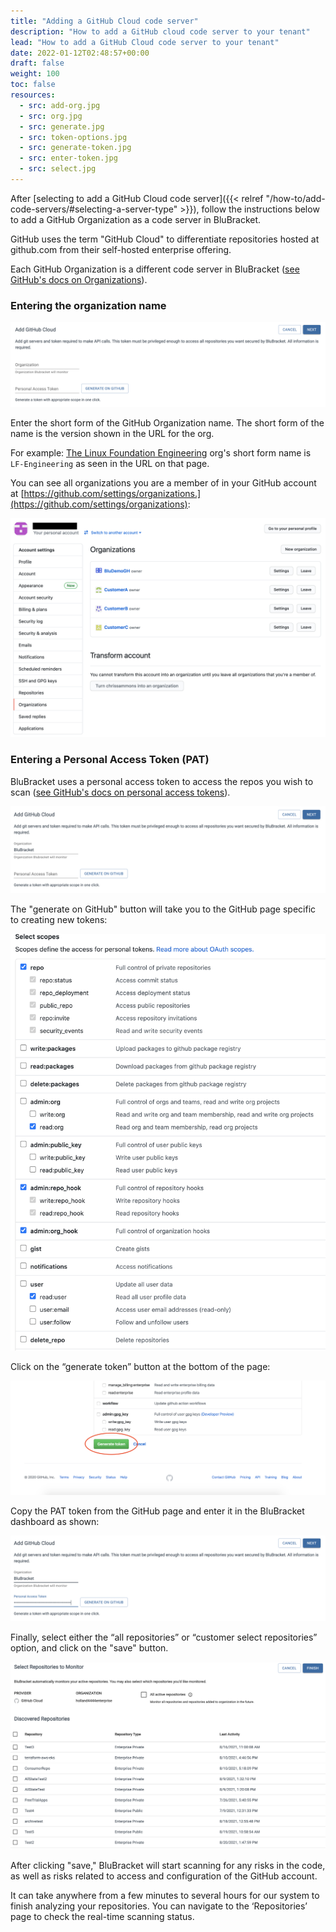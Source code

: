 ```yaml
---
title: "Adding a GitHub Cloud code server"
description: "How to add a GitHub cloud code server to your tenant"
lead: "How to add a GitHub Cloud code server to your tenant"
date: 2022-01-12T02:48:57+00:00
draft: false
weight: 100
toc: false
resources:
  - src: add-org.jpg
  - src: org.jpg
  - src: generate.jpg
  - src: token-options.jpg
  - src: generate-token.jpg
  - src: enter-token.jpg
  - src: select.jpg
---
```


After [selecting to add a GitHub Cloud code server]({{< relref "/how-to/add-code-servers/#selecting-a-server-type" >}}), follow the instructions below to add a GitHub Organization as a code server in BluBracket.

GitHub uses the term "GitHub Cloud" to differentiate repositories hosted at github.com from their self-hosted enterprise offering.

Each GitHub Organization is a different code server in BluBracket ([see GitHub's docs on Organizations](https://docs.github.com/en/organizations/collaborating-with-groups-in-organizations/about-organizations)).

### Entering the organization name

![Add token Screenshot](add-org.jpg)

Enter the short form of the GitHub Organization name. The short form of the name is the version shown in the URL for the org.

For example: [The Linux Foundation Engineering](https://github.com/LF-Engineering) org's short form name is `LF-Engineering` as seen in the URL on that page.

You can see all organizations you are a member of in your GitHub account at [https://github.com/settings/organizations.](https://github.com/settings/organizations):

![Viewing orgs in GitHub](org.jpg)

### Entering a Personal Access Token (PAT)

BluBracket uses a personal access token to access the repos you wish to scan ([see GitHub's docs on personal access tokens](https://docs.github.com/en/authentication/keeping-your-account-and-data-secure/creating-a-personal-access-token)).

![generate on github Screenshot](generate.jpg)

The "generate on GitHub" button will take you to the GitHub page specific to creating new tokens:

![token options screenshot](token-options.jpg)

Click on the “generate token” button at the bottom of the page:

![generate token screenshot](generate-token.jpg)

Copy the PAT token from the GitHub page and enter it in the BluBracket dashboard as shown:

![enter token screenshot](enter-token.jpg)

Finally, select either the “all repositories” or “customer select repositories” option, and click on the "save" button.

![select screenshot](select.jpg)

After clicking "save," BluBracket will start scanning for any risks in the code, as well as risks related to access and configuration of the GitHub account.

It can take anywhere from a few minutes to several hours for our system to finish analyzing your repositories. You can navigate to the ‘Repositories’ page to check the real-time scanning status.
